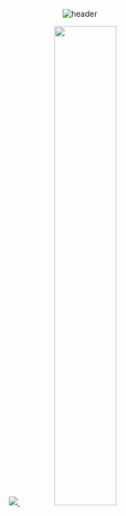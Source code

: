 <div align=center>
  
  ![header](https://capsule-render.vercel.app/api?type=waving&color=timeGradient&text=Welcome%20to%20Jinkyung's%20GitHub%20🐹&animation=twinkling&fontSize=25&fontAlignY=40&fontAlign=50&height=200)
  
  <a href="s">
    <img src="https://github-readme-stats.vercel.app/api/top-langs/?username=alschlee&layout=compact">
  </a>
  <a href="s">
    <img src="https://github-readme-stats.vercel.app/api?username=alschlee&show_icons=true" width="47%" />
  </a>
</div>
